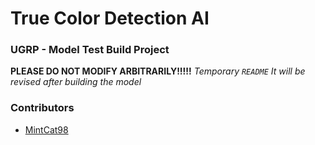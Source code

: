 # True Color Detection AI
### UGRP - Model Test Build Project

__PLEASE DO NOT MODIFY ARBITRARILY!!!!!__
_Temporary `README`_
_It will be revised after building the model_

### Contributors
- [MintCat98](https://github.com/MintCat98)
